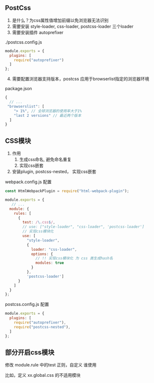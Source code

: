 
## PostCss

1. 是什么？为css属性值增加前缀以免浏览器无法识别
2. 需要安装 style-loader, css-loader, postcss-loader 三个loader
3. 需要安装插件 autoprefixer

./postcss.config.js
```js
module.exports = {
  plugins: [
    require("autoprefixer")
  ]
};

```
4. 需要配置浏览器支持版本，postcss 应用于browserlist指定的浏览器环境

package.json

```js
{
  // ...
 "browserslist": [
    "> 1%", // 全球浏览器的使用率大于1%
    "last 2 versions" // 最近两个版本
  ]
}
```





## CSS模块

1. 作用
   1. 生成css命名, 避免命名重复
   2. 实现css嵌套
2. 安装plugin, postcss-nested， 实现css嵌套

webpack.config.js 配置

```js
const HtmlWebpackPlugin = require("html-webpack-plugin");

module.exports = {
   // ...
  module: {
    rules: [
      {
        test: /\.css$/,
        // use: ["style-loader", "css-loader", 'postcss-loader']
        // 实现css模块化
        use: [
          "style-loader",
          {
            loader: "css-loader",
            options: {
              // !! 实现css模块化 为 css 类生成hash名
              modules: true
            }
          },
          'postcss-loader']
      }
    ]
  }
};

```

postcss.config.js 配置

```js
module.exports = {
  plugins: [
    require("autoprefixer"),
    require("postcss-nested"),
  ]
};
```




## 部分开启css模块

修改 module.rule 中的test 正则，自定义 谁使用

比如，定义 xx.global.css 的不适用模块